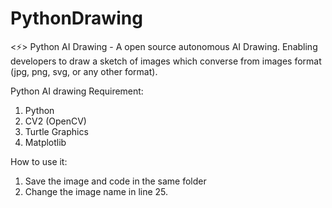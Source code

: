 # PythonDrawing
<⚡️> Python AI Drawing - A open source autonomous AI Drawing. Enabling developers to draw a sketch of images which converse from images format (jpg, png, svg, or any other format).

Python AI drawing
Requirement:
1. Python
2. CV2 (OpenCV)
3. Turtle Graphics
4. Matplotlib

How to use it:
1. Save the image and code in the same folder 
2. Change the image name in line 25.
